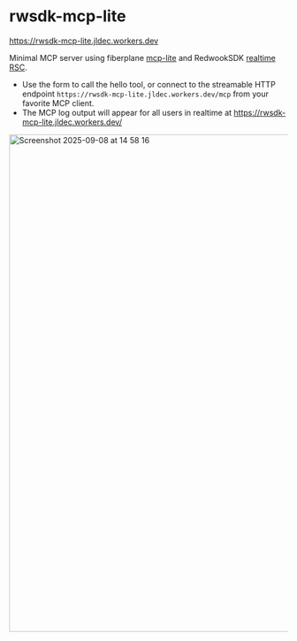 # rwsdk-mcp-lite
https://rwsdk-mcp-lite.jldec.workers.dev

Minimal MCP server using fiberplane [mcp-lite](https://github.com/fiberplane/mcp) and RedwookSDK [realtime RSC](https://docs.rwsdk.com/core/realtime/).

- Use the form to call the hello tool, or connect to the streamable HTTP endpoint `https://rwsdk-mcp-lite.jldec.workers.dev/mcp` from your favorite MCP client.
- The MCP log output will appear for all users in realtime at https://rwsdk-mcp-lite.jldec.workers.dev/

<img width="1440" height="900" alt="Screenshot 2025-09-08 at 14 58 16" src="https://github.com/user-attachments/assets/4ee68a40-4c21-4e48-86fd-3f23b4f92b5e" />
